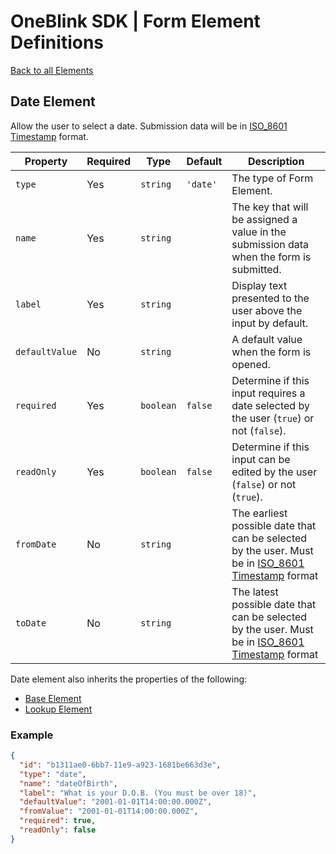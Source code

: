# OneBlink SDK | Form Element Definitions

[Back to all Elements](./README.md)

## Date Element

Allow the user to select a date. Submission data will be in [ISO_8601 Timestamp](https://en.wikipedia.org/wiki/ISO_8601) format.

| Property       | Required | Type      | Default  | Description                                                                                                                                 |
| -------------- | -------- | --------- | -------- | ------------------------------------------------------------------------------------------------------------------------------------------- |
| `type`         | Yes      | `string`  | `'date'` | The type of Form Element.                                                                                                                   |
| `name`         | Yes      | `string`  |          | The key that will be assigned a value in the submission data when the form is submitted.                                                    |
| `label`        | Yes      | `string`  |          | Display text presented to the user above the input by default.                                                                              |
| `defaultValue` | No       | `string`  |          | A default value when the form is opened.                                                                                                    |
| `required`     | Yes      | `boolean` | `false`  | Determine if this input requires a date selected by the user (`true`) or not (`false`).                                                     |
| `readOnly`     | Yes      | `boolean` | `false`  | Determine if this input can be edited by the user (`false`) or not (`true`).                                                                |
| `fromDate`     | No       | `string`  |          | The earliest possible date that can be selected by the user. Must be in [ISO_8601 Timestamp](https://en.wikipedia.org/wiki/ISO_8601) format |
| `toDate`       | No       | `string`  |          | The latest possible date that can be selected by the user. Must be in [ISO_8601 Timestamp](https://en.wikipedia.org/wiki/ISO_8601) format   |

Date element also inherits the properties of the following:

- [Base Element](./base-element.md)
- [Lookup Element](./lookup-element.md)

### Example

```JSON
{
  "id": "b1311ae0-6bb7-11e9-a923-1681be663d3e",
  "type": "date",
  "name": "dateOfBirth",
  "label": "What is your D.O.B. (You must be over 18)",
  "defaultValue": "2001-01-01T14:00:00.000Z",
  "fromValue": "2001-01-01T14:00:00.000Z",
  "required": true,
  "readOnly": false
}
```
